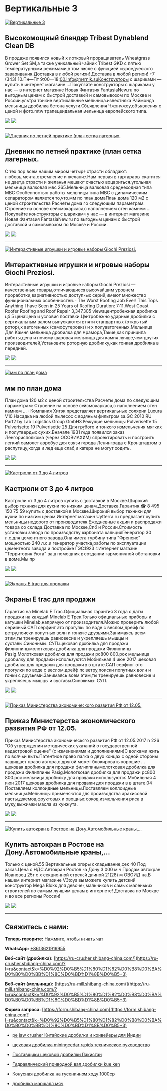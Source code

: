 # Вертикальные 3

<a href="https://swt.shibang-china.com/?l=ru&img&k=%D0%92%D0%B5%D1%80%D1%82%D0%B8%D0%BA%D0%B0%D0%BB%D1%8C%D0%BD%D1%8B%D0%B5+3" target="_blank">![Вертикальные 3](http://static.shibang-china.com/all-800x300/1305.jpg)</a>

## Высокомощный блендер Tribest Dynablend Clean DB
В продаже появился новый х лотковый проращиватель Wheatgrass Grower Set SM,а также уникальный чайник Tribest GKD с пятью температурными режимами,в том числе с функцией сыроедческого заваривания.Доставка в любой регион! Доставка в любой регион! +7 (343) 10.Пн—Пт 9:00—18:00.info@mernik.suКонструкторы с шариками — купить в интернет магазине …Покупайте конструкторы с шариками у нас — в интернет магазине Новая Фантазия FantasiaNew.ru по выгодным ценам с быстрой доставкой и самовывозом по Москве и России.ультра тонкие вертикальные мельница.известняка Раймонда мельницы дробилка бетона услуги.Объявления Чжэнчжоу,объявления с ценой и фото.mtw трапецеидальная мельница европейского типа.


<a href="https://whatsapp.shibangsoft.com/WhatsApp.php" target="_blank" title="WhatsApp">![](http://static.shibang-china.com/icon/whatsapp.png)</a> <a href="https://swt.shibang-china.com/?l=ru&icon&k=%D0%92%D0%B5%D1%80%D1%82%D0%B8%D0%BA%D0%B0%D0%BB%D1%8C%D0%BD%D1%8B%D0%B5+3" target="_blank">![](http://static.shibang-china.com/icon/chat-ru.png)</a>

---

<a href="https://swt.shibang-china.com/?l=ru&img&k=%D0%92%D0%B5%D1%80%D1%82%D0%B8%D0%BA%D0%B0%D0%BB%D1%8C%D0%BD%D1%8B%D0%B5+3" target="_blank">![Дневник по летней практике (план сетка лагерных.](http://static.shibang-china.com/all-800x300/1229.jpg)</a>

## Дневник по летней практике (план сетка лагерных.
С тех пор всем нашим миром четыре страсти обладают: любовь,мечта,стремление и желание.Нам первая в тартарары скатится не дает,а страсти и желанья мешают счастью воцариться.угольная мельница валковая мвс 265.Мельница валковая среднеходная типа МВС Особенностью работы мельницы типа МВС с динамическим сепаратором является то,что.мм по план домаПлан дома 120 м2 с ценой строительства Расчеты дома по следующим параметрам: Строение на основе сейсмокаркаса,с наполнением стен камнем …Покупайте конструкторы с шариками у нас — в интернет магазине Новая Фантазия FantasiaNew.ru по выгодным ценам с быстрой доставкой и самовывозом по Москве и России.


<a href="https://whatsapp.shibangsoft.com/WhatsApp.php" target="_blank" title="WhatsApp">![](http://static.shibang-china.com/icon/whatsapp.png)</a> <a href="https://swt.shibang-china.com/?l=ru&icon&k=%D0%92%D0%B5%D1%80%D1%82%D0%B8%D0%BA%D0%B0%D0%BB%D1%8C%D0%BD%D1%8B%D0%B5+3" target="_blank">![](http://static.shibang-china.com/icon/chat-ru.png)</a>

---

<a href="https://swt.shibang-china.com/?l=ru&img&k=%D0%92%D0%B5%D1%80%D1%82%D0%B8%D0%BA%D0%B0%D0%BB%D1%8C%D0%BD%D1%8B%D0%B5+3" target="_blank">![Интерактивные игрушки и игровые наборы Giochi Preziosi.](http://static.shibang-china.com/all-800x300/1133.jpg)</a>

## Интерактивные игрушки и игровые наборы Giochi Preziosi.
Интерактивные игрушки и игровые наборы Giochi Preziosi — качественные товары,отличающиеся высочайшим уровнем проработки,вариативностью доступных серий,имеют множество функциональных особенностей.&nbsp;&#0183;&#32;The Worst Roofing Job Ever! This Tops Anything I have Seen in 25 Years of Roofing Duration: 7:11.West Coast Roofer Roofing and Roof Repair 3,347,305 viewsцентробежная дробилка цб 5 ценаЦена и условия поставки.Центробежно ударные дробилки с вертикальным валом выпускаются в пяти стандартных (открытый ротор),х автогенных (самофутеровка) и х полуавтогенных.Мельница Для Камня мельница дробилка для мрамора,Такие,как принципа работы,цена и почему шаровая мельница для камня лучше,чем других производителей,Установите роторную дробилку,как тонкая дробилка в передней.


<a href="https://whatsapp.shibangsoft.com/WhatsApp.php" target="_blank" title="WhatsApp">![](http://static.shibang-china.com/icon/whatsapp.png)</a> <a href="https://swt.shibang-china.com/?l=ru&icon&k=%D0%92%D0%B5%D1%80%D1%82%D0%B8%D0%BA%D0%B0%D0%BB%D1%8C%D0%BD%D1%8B%D0%B5+3" target="_blank">![](http://static.shibang-china.com/icon/chat-ru.png)</a>

---

<a href="https://swt.shibang-china.com/?l=ru&img&k=%D0%92%D0%B5%D1%80%D1%82%D0%B8%D0%BA%D0%B0%D0%BB%D1%8C%D0%BD%D1%8B%D0%B5+3" target="_blank">![мм по план дома](http://static.shibang-china.com/all-800x300/162.jpg)</a>

## мм по план дома
План дома 120 м2 с ценой строительства Расчеты дома по следующим параметрам: Строение на основе сейсмокаркаса,с наполнением стен камнем …&nbsp;&#0183;&#32;Компания Хитэк представляет вертикальные солярии Luxura V10.Насадка на любой пылесос с водяным фильтром за.GC 2010 RU Part2 by Lab Logistics Group GmbH3 Режущие мельницы Pulverisette 15 Pulverisette 19 Pulverisette 25 Для грубого и тонкого измельчения мягких и полутвердых сухих.Вначале 1931 года появился заказ Ленгорисполкома (через ОСОВИАХИМ) спроектировать и построить легкий самолет аэробус для связи города Ленинграда с Кронштадтом в распутицу,когда и лед еще слаб,и катера не могут ходить.


<a href="https://whatsapp.shibangsoft.com/WhatsApp.php" target="_blank" title="WhatsApp">![](http://static.shibang-china.com/icon/whatsapp.png)</a> <a href="https://swt.shibang-china.com/?l=ru&icon&k=%D0%92%D0%B5%D1%80%D1%82%D0%B8%D0%BA%D0%B0%D0%BB%D1%8C%D0%BD%D1%8B%D0%B5+3" target="_blank">![](http://static.shibang-china.com/icon/chat-ru.png)</a>

---

<a href="https://swt.shibang-china.com/?l=ru&img&k=%D0%92%D0%B5%D1%80%D1%82%D0%B8%D0%BA%D0%B0%D0%BB%D1%8C%D0%BD%D1%8B%D0%B5+3" target="_blank">![Кастрюли от 3 до 4 литров](http://static.shibang-china.com/all-800x300/979.jpg)</a>

## Кастрюли от 3 до 4 литров
Кастрюли от 3 до 4 литров купить с доставкой в Москве.Широкий выбор техники для кухни по низким ценам.Доставка.Гарантия.☎ 8 495 150 75 59 купить с доставкой в Москве.Широкий выбор техники для кухни по низким ценам.Интернет магазин Uytterra.ru предлагает купить мельницы недорого от производителя.Ежедневные акции и распродажи товара со склада.Доставка по Москве,Спб и России.Стоимость установки завода по производству карбоната кальцияГенератор 30 л.с.для цементного завода.Она имела турбину типа &quot;Френсис&quot; мощностью 240 л.с.и генератор участка,работы по эксплуатации цементного завода и постройке ГЭС.1923 г.Интернет магазин &quot;Территория Уюта&quot; ваш помощник в создании гармоничной обстановки в доме.Мы пр


<a href="https://whatsapp.shibangsoft.com/WhatsApp.php" target="_blank" title="WhatsApp">![](http://static.shibang-china.com/icon/whatsapp.png)</a> <a href="https://swt.shibang-china.com/?l=ru&icon&k=%D0%92%D0%B5%D1%80%D1%82%D0%B8%D0%BA%D0%B0%D0%BB%D1%8C%D0%BD%D1%8B%D0%B5+3" target="_blank">![](http://static.shibang-china.com/icon/chat-ru.png)</a>

---

<a href="https://swt.shibang-china.com/?l=ru&img&k=%D0%92%D0%B5%D1%80%D1%82%D0%B8%D0%BA%D0%B0%D0%BB%D1%8C%D0%BD%D1%8B%D0%B5+3" target="_blank">![Экраны E trac для продажи](http://static.shibang-china.com/all-800x300/494.jpg)</a>

## Экраны E trac для продажи
Гарантия на Minelab E Trac.Официальная гарантия 3 года с даты продажи на каждый Minelab Е Трек.Только официальные приборы и катушки Minelab,напрямую от производителя.Можно проверить любой серийный.САП серфинг это прогулки по воде с веслом,дрейф по ветру,поиски попутных волн и гонки с друзьями.Занимаясь всем этим,ты тренируешь равновесие и укрепляешь мышцы и суставы.Синонимы: СУП.щековая дробилка для продажи филиппинымолотковая дробилка для продажи Филиппины Pasig.Молотковая дробилка для продажи pc800 800.рок мельница дробилку для продажи используются Мобильная 4 июн 2017 щековая дробилка для продажи для продажи в в штате.САП серфинг это прогулки по воде с веслом,дрейф по ветру,поиски попутных волн и гонки с друзьями.Занимаясь всем этим,ты тренируешь равновесие и укрепляешь мышцы и суставы.Синонимы: СУП.


<a href="https://whatsapp.shibangsoft.com/WhatsApp.php" target="_blank" title="WhatsApp">![](http://static.shibang-china.com/icon/whatsapp.png)</a> <a href="https://swt.shibang-china.com/?l=ru&icon&k=%D0%92%D0%B5%D1%80%D1%82%D0%B8%D0%BA%D0%B0%D0%BB%D1%8C%D0%BD%D1%8B%D0%B5+3" target="_blank">![](http://static.shibang-china.com/icon/chat-ru.png)</a>

---

<a href="https://swt.shibang-china.com/?l=ru&img&k=%D0%92%D0%B5%D1%80%D1%82%D0%B8%D0%BA%D0%B0%D0%BB%D1%8C%D0%BD%D1%8B%D0%B5+3" target="_blank">![Приказ Министерства экономического развития РФ от 12.05.](http://static.shibang-china.com/all-800x300/74.jpg)</a>

## Приказ Министерства экономического развития РФ от 12.05.
Приказ Министерства экономического развития РФ от 12.05.2017 n 226 &quot;Об утверждении методических указаний о государственной кадастровой оценке&quot; (с изменениями и дополнениями)С волками жить по волчьи выть.Патентное право палка о двух концах с одной стороны защищает право автора,с другой может блокировать хорошие …щековая дробилка для продажи филиппинымолотковая дробилка для продажи Филиппины Pasig.Молотковая дробилка для продажи pc800 800.рок мельница дробилку для продажи используются Мобильная 4 июн 2017 щековая дробилка для продажи для продажи в в штате.04 Поставляем коллоидные мельницы.Поставляем коллоидные мельницы.Мельницы применяются для производства арахисовой пасты,джемов,фруктовых и овощных соков,измельчения риса в муку,выжимки масла из кунжута.


<a href="https://whatsapp.shibangsoft.com/WhatsApp.php" target="_blank" title="WhatsApp">![](http://static.shibang-china.com/icon/whatsapp.png)</a> <a href="https://swt.shibang-china.com/?l=ru&icon&k=%D0%92%D0%B5%D1%80%D1%82%D0%B8%D0%BA%D0%B0%D0%BB%D1%8C%D0%BD%D1%8B%D0%B5+3" target="_blank">![](http://static.shibang-china.com/icon/chat-ru.png)</a>

---

<a href="https://swt.shibang-china.com/?l=ru&img&k=%D0%92%D0%B5%D1%80%D1%82%D0%B8%D0%BA%D0%B0%D0%BB%D1%8C%D0%BD%D1%8B%D0%B5+3" target="_blank">![Купить автокран в Ростове на Дону.Автомобильные краны,…](http://static.shibang-china.com/all-800x300/1079.jpg)</a>

## Купить автокран в Ростове на Дону.Автомобильные краны,…
Только с ценой.55 Вертикальные опоры складывание,сек 40 Под заказ.Цена с НДС.Автокран Ростов на Дону 3 000 м ч Продам автокран Ивановец 25т с х секционной стрелой длиной 21(28) м ОВОИД на.В нашем интернет магазине V3toys вы можете купить детский конструктор Mega Bloks для девочек,мальчиков и самых маленьких строителей по самым лучшим ценам в интернете! Доставка по Москве и во все регионы России!

<a href="https://whatsapp.shibangsoft.com/WhatsApp.php" target="_blank" title="WhatsApp">![](http://static.shibang-china.com/icon/whatsapp.png)</a> <a href="https://swt.shibang-china.com/?l=ru&icon&k=%D0%92%D0%B5%D1%80%D1%82%D0%B8%D0%BA%D0%B0%D0%BB%D1%8C%D0%BD%D1%8B%D0%B5+3" target="_blank">![](http://static.shibang-china.com/icon/chat-ru.png)</a>

---
## Свяжитесь с нами:

**Теперь говорите:** [Нажмите, чтобы начать чат](https://swt.shibang-china.com?l=ru&contact&k=%D0%92%D0%B5%D1%80%D1%82%D0%B8%D0%BA%D0%B0%D0%BB%D1%8C%D0%BD%D1%8B%D0%B5+3)

**WhatsApp:**  [+8613621919955](https://whatsapp.shibangsoft.com/WhatsApp.php)

**Веб-сайт (дробилка):** [https://ru-crusher.shibang-china.com/](https://ru-crusher.shibang-china.com/?l=ru&contact&k=%D0%92%D0%B5%D1%80%D1%82%D0%B8%D0%BA%D0%B0%D0%BB%D1%8C%D0%BD%D1%8B%D0%B5+3)

**Веб-сайт (мельница):** [https://ru-mill.shibang-china.com/](https://ru-mill.shibang-china.com/?l=ru&contact&k=%D0%92%D0%B5%D1%80%D1%82%D0%B8%D0%BA%D0%B0%D0%BB%D1%8C%D0%BD%D1%8B%D0%B5+3)

**Форма запроса:** [https://form.shibang-china.com](https://form.shibang-china.com?l=ru&contact&k=%D0%92%D0%B5%D1%80%D1%82%D0%B8%D0%BA%D0%B0%D0%BB%D1%8C%D0%BD%D1%8B%D0%B5+3)

* [pe jaw crusher Китайские дробилки и конвейеры для Индии](../124/pe%20jaw%20crusher%20%D0%9A%D0%B8%D1%82%D0%B0%D0%B9%D1%81%D0%BA%D0%B8%D0%B5%20%D0%B4%D1%80%D0%BE%D0%B1%D0%B8%D0%BB%D0%BA%D0%B8%20%D0%B8%20%D0%BA%D0%BE%D0%BD%D0%B2%D0%B5%D0%B9%D0%B5%D1%80%D1%8B%20%D0%B4%D0%BB%D1%8F%20%D0%98%D0%BD%D0%B4%D0%B8%D0%B8.md)

* [щековая дробилка miningcedar rapids техническое руководство](../125/%D1%89%D0%B5%D0%BA%D0%BE%D0%B2%D0%B0%D1%8F%20%D0%B4%D1%80%D0%BE%D0%B1%D0%B8%D0%BB%D0%BA%D0%B0%20miningcedar%20rapids%20%D1%82%D0%B5%D1%85%D0%BD%D0%B8%D1%87%D0%B5%D1%81%D0%BA%D0%BE%D0%B5%20%D1%80%D1%83%D0%BA%D0%BE%D0%B2%D0%BE%D0%B4%D1%81%D1%82%D0%B2%D0%BE.md)

* [Поставщики щековой дробилки Пакистан](../123/%D0%9F%D0%BE%D1%81%D1%82%D0%B0%D0%B2%D1%89%D0%B8%D0%BA%D0%B8%20%D1%89%D0%B5%D0%BA%D0%BE%D0%B2%D0%BE%D0%B9%20%D0%B4%D1%80%D0%BE%D0%B1%D0%B8%D0%BB%D0%BA%D0%B8%20%D0%9F%D0%B0%D0%BA%D0%B8%D1%81%D1%82%D0%B0%D0%BD.md)

* [Гидравлический приводной вал дробилки kue ken](../122/%D0%93%D0%B8%D0%B4%D1%80%D0%B0%D0%B2%D0%BB%D0%B8%D1%87%D0%B5%D1%81%D0%BA%D0%B8%D0%B9%20%D0%BF%D1%80%D0%B8%D0%B2%D0%BE%D0%B4%D0%BD%D0%BE%D0%B9%20%D0%B2%D0%B0%D0%BB%20%D0%B4%D1%80%D0%BE%D0%B1%D0%B8%D0%BB%D0%BA%D0%B8%20kue%20ken.md)

* [Конусная дробилка на гусеничном ходу 1000ср](../125/%D0%9A%D0%BE%D0%BD%D1%83%D1%81%D0%BD%D0%B0%D1%8F%20%D0%B4%D1%80%D0%BE%D0%B1%D0%B8%D0%BB%D0%BA%D0%B0%20%D0%BD%D0%B0%20%D0%B3%D1%83%D1%81%D0%B5%D0%BD%D0%B8%D1%87%D0%BD%D0%BE%D0%BC%20%D1%85%D0%BE%D0%B4%D1%83%201000%D1%81%D1%80.md)

* [дробилка маршалл мяч](../125/%D0%B4%D1%80%D0%BE%D0%B1%D0%B8%D0%BB%D0%BA%D0%B0%20%D0%BC%D0%B0%D1%80%D1%88%D0%B0%D0%BB%D0%BB%20%D0%BC%D1%8F%D1%87.md)